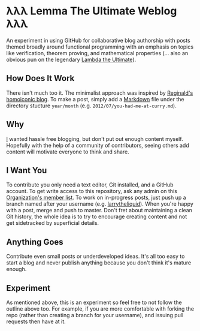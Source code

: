 # λλλ Lemma The Ultimate Weblog λλλ

An experiment in using GitHub for collaborative blog authorship with posts themed broadly around functional programming with an emphasis on topics like verification, theorem proving, and mathematical properties (... also an obvious pun on the legendary [Lambda the Ultimate](http://lambda-the-ultimate.org/)).

## How Does It Work

There isn't much too it. The minimalist approach was inspired by [Reginald's homoiconic blog](https://github.com/raganwald/homoiconic). To make a post, simply add a [Markdown](http://daringfireball.net/projects/markdown/) file under the directory stucture `year/month` (e.g. `2012/07/you-had-me-at-curry.md`).

## Why

[I](https://github.com/larrytheliquid) wanted hassle free blogging, but don't put out enough content myself. Hopefully with the help of a community of contributors, seeing others add content will motivate everyone to think and share.

## I Want You

To contribute you only need a text editor, Git installed, and a GitHub account. To get write access to this repository, ask any admin on this [Organization's member list](https://github.com/lemmatheultimate). To work on in-progress posts, just push up a branch named after your username (e.g. [larrytheliquid](https://github.com/lemmatheultimate/weblog/tree/larrytheliquid)). When you're happy with a post, merge and push to master. Don't fret about maintaining a clean Git history, the whole idea is to try to encourage creating content and not get sidetracked by superficial details.

## Anything Goes

Contribute even small posts or underdeveloped ideas. It's all too easy to start a blog and never publish anything because you don't think it's mature enough.

## Experiment

As mentioned above, this is an experiment so feel free to not follow the outline above too. For example, if you are more comfortable with forking the repo (rather than creating a branch for your username), and issuing pull requests then have at it.



